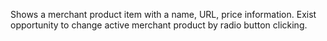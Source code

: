 Shows a merchant product item with a name, URL, price information. Exist opportunity to change active merchant product by radio button clicking.
